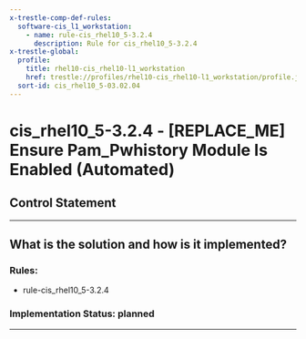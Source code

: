 ```yaml
---
x-trestle-comp-def-rules:
  software-cis_l1_workstation:
    - name: rule-cis_rhel10_5-3.2.4
      description: Rule for cis_rhel10_5-3.2.4
x-trestle-global:
  profile:
    title: rhel10-cis_rhel10-l1_workstation
    href: trestle://profiles/rhel10-cis_rhel10-l1_workstation/profile.json
  sort-id: cis_rhel10_5-03.02.04
---
```


# cis_rhel10_5-3.2.4 - \[REPLACE_ME\] Ensure Pam_Pwhistory Module Is Enabled (Automated)

## Control Statement

______________________________________________________________________

## What is the solution and how is it implemented?

<!-- For implementation status enter one of: implemented, partial, planned, alternative, not-applicable -->

<!-- Note that the list of rules under ### Rules: is read-only and changes will not be captured after assembly to JSON -->

<!-- Add control implementation description here for control: cis_rhel10_5-3.2.4 -->

### Rules:

  - rule-cis_rhel10_5-3.2.4

### Implementation Status: planned

______________________________________________________________________
